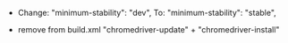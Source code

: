 - Change:
  "minimum-stability": "dev",
  To:
  "minimum-stability": "stable",

- remove from build.xml "chromedriver-update" + "chromedriver-install"